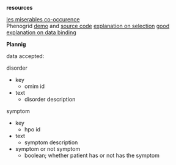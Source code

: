 



__resources__

[les miserables co-occurence](https://bost.ocks.org/mike/miserables/)  
Phenogrid [demo](https://monarchinitiative.org/page/phenogrid) and [source code](https://github.com/monarch-initiative/phenogrid/blob/master/js/phenogrid.js)
[explanation on selection](https://bost.ocks.org/mike/selection/)
[good explanation on data binding](http://alignedleft.com/tutorials/d3/binding-data/)



__Plannig__


data accepted:

disorder
  + key
    + omim id
  + text
    + disorder description

symptom
  + key
    + hpo id
  + text
    + symptom description
  + symptom or not symptom
    + boolean; whether patient has or not has the symptom
